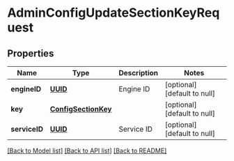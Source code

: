 # AdminConfigUpdateSectionKeyRequest
## Properties

Name | Type | Description | Notes
------------ | ------------- | ------------- | -------------
**engineID** | [**UUID**](UUID.md) | Engine ID | [optional] [default to null]
**key** | [**ConfigSectionKey**](ConfigSectionKey.md) |  | [optional] [default to null]
**serviceID** | [**UUID**](UUID.md) | Service ID | [optional] [default to null]

[[Back to Model list]](../README.md#documentation-for-models) [[Back to API list]](../README.md#documentation-for-api-endpoints) [[Back to README]](../README.md)

